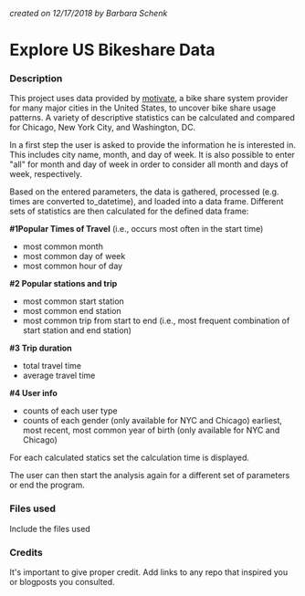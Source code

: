 *created on 12/17/2018 by Barbara Schenk*

# Explore US Bikeshare Data

### Description
This project uses data provided by [motivate](https://www.motivateco.com/), a bike share system provider for many major cities in the United States, to uncover bike share usage patterns. A variety of descriptive statistics can be calculated and compared for Chicago, New York City, and Washington, DC.

In a first step the user is asked to provide the information he is interested in. This includes city name, month, and day of week. It is also possible to enter "all" for month and day of week in order to consider all month and days of week, respectively.

Based on the entered parameters, the data is gathered, processed (e.g. times are converted to_datetime), and loaded into a data frame. Different sets of statistics are then calculated for the defined data frame:

**#1Popular Times of Travel** (i.e., occurs most often in the start time)
* most common month
* most common day of week
* most common hour of day

**#2 Popular stations and trip**
* most common start station
* most common end station
* most common trip from start to end (i.e., most frequent combination of start station and end station)

**#3 Trip duration**
* total travel time
* average travel time

**#4 User info**
* counts of each user type
* counts of each gender (only available for NYC and Chicago)
earliest, most recent, most common year of birth (only available for NYC and Chicago)

For each calculated statics set the calculation time is displayed.

The user can then start the analysis again for a different set of parameters or end the program.

### Files used
Include the files used

### Credits
It's important to give proper credit. Add links to any repo that inspired you or blogposts you consulted.
